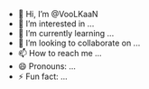 - 👋 Hi, I’m @VooLKaaN
- 👀 I’m interested in ...
- 🌱 I’m currently learning ...
- 💞️ I’m looking to collaborate on ...
- 📫 How to reach me ...
- 😄 Pronouns: ...
- ⚡ Fun fact: ...

<!---
VooLKaaN/VooLKaaN is a ✨ special ✨ repository because its `README.md` (this file) appears on your GitHub profile.
You can click the Preview link to take a look at your changes.
--->
